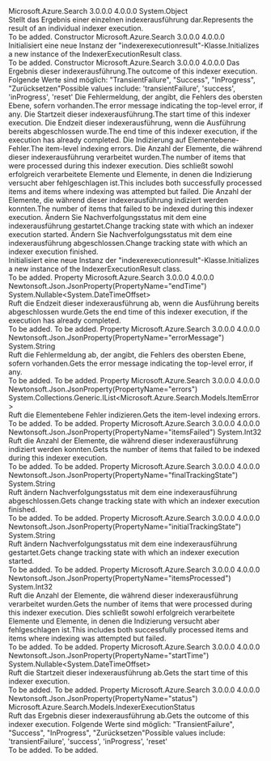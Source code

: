 <Type Name="IndexerExecutionResult" FullName="Microsoft.Azure.Search.Models.IndexerExecutionResult">
  <TypeSignature Language="C#" Value="public class IndexerExecutionResult" />
  <TypeSignature Language="ILAsm" Value=".class public auto ansi beforefieldinit IndexerExecutionResult extends System.Object" />
  <TypeSignature Language="DocId" Value="T:Microsoft.Azure.Search.Models.IndexerExecutionResult" />
  <TypeSignature Language="VB.NET" Value="Public Class IndexerExecutionResult" />
  <TypeSignature Language="F#" Value="type IndexerExecutionResult = class" />
  <AssemblyInfo>
    <AssemblyName>Microsoft.Azure.Search</AssemblyName>
    <AssemblyVersion>3.0.0.0</AssemblyVersion>
    <AssemblyVersion>4.0.0.0</AssemblyVersion>
  </AssemblyInfo>
  <Base>
    <BaseTypeName>System.Object</BaseTypeName>
  </Base>
  <Interfaces />
  <Docs>
    <summary>
            <span data-ttu-id="bb404-101">Stellt das Ergebnis einer einzelnen indexerausführung dar.</span><span class="sxs-lookup"><span data-stu-id="bb404-101">Represents the result of an individual indexer execution.</span></span>
            </summary>
    <remarks>To be added.</remarks>
  </Docs>
  <Members>
    <Member MemberName=".ctor">
      <MemberSignature Language="C#" Value="public IndexerExecutionResult ();" />
      <MemberSignature Language="ILAsm" Value=".method public hidebysig specialname rtspecialname instance void .ctor() cil managed" />
      <MemberSignature Language="DocId" Value="M:Microsoft.Azure.Search.Models.IndexerExecutionResult.#ctor" />
      <MemberSignature Language="VB.NET" Value="Public Sub New ()" />
      <MemberType>Constructor</MemberType>
      <AssemblyInfo>
        <AssemblyName>Microsoft.Azure.Search</AssemblyName>
        <AssemblyVersion>3.0.0.0</AssemblyVersion>
        <AssemblyVersion>4.0.0.0</AssemblyVersion>
      </AssemblyInfo>
      <Parameters />
      <Docs>
        <summary>
            <span data-ttu-id="bb404-102">Initialisiert eine neue Instanz der "indexerexecutionresult"-Klasse.</span><span class="sxs-lookup"><span data-stu-id="bb404-102">Initializes a new instance of the IndexerExecutionResult class.</span></span>
            </summary>
        <remarks>To be added.</remarks>
      </Docs>
    </Member>
    <Member MemberName=".ctor">
      <MemberSignature Language="C#" Value="public IndexerExecutionResult (Microsoft.Azure.Search.Models.IndexerExecutionStatus status = Microsoft.Azure.Search.Models.IndexerExecutionStatus.TransientFailure, string errorMessage = null, Nullable&lt;DateTimeOffset&gt; startTime = null, Nullable&lt;DateTimeOffset&gt; endTime = null, System.Collections.Generic.IList&lt;Microsoft.Azure.Search.Models.ItemError&gt; errors = null, int itemCount = 0, int failedItemCount = 0, string initialTrackingState = null, string finalTrackingState = null);" />
      <MemberSignature Language="ILAsm" Value=".method public hidebysig specialname rtspecialname instance void .ctor(valuetype Microsoft.Azure.Search.Models.IndexerExecutionStatus status, string errorMessage, valuetype System.Nullable`1&lt;valuetype System.DateTimeOffset&gt; startTime, valuetype System.Nullable`1&lt;valuetype System.DateTimeOffset&gt; endTime, class System.Collections.Generic.IList`1&lt;class Microsoft.Azure.Search.Models.ItemError&gt; errors, int32 itemCount, int32 failedItemCount, string initialTrackingState, string finalTrackingState) cil managed" />
      <MemberSignature Language="DocId" Value="M:Microsoft.Azure.Search.Models.IndexerExecutionResult.#ctor(Microsoft.Azure.Search.Models.IndexerExecutionStatus,System.String,System.Nullable{System.DateTimeOffset},System.Nullable{System.DateTimeOffset},System.Collections.Generic.IList{Microsoft.Azure.Search.Models.ItemError},System.Int32,System.Int32,System.String,System.String)" />
      <MemberSignature Language="VB.NET" Value="Public Sub New (Optional status As IndexerExecutionStatus = Microsoft.Azure.Search.Models.IndexerExecutionStatus.TransientFailure, Optional errorMessage As String = null, Optional startTime As Nullable(Of DateTimeOffset) = null, Optional endTime As Nullable(Of DateTimeOffset) = null, Optional errors As IList(Of ItemError) = null, Optional itemCount As Integer = 0, Optional failedItemCount As Integer = 0, Optional initialTrackingState As String = null, Optional finalTrackingState As String = null)" />
      <MemberSignature Language="F#" Value="new Microsoft.Azure.Search.Models.IndexerExecutionResult : Microsoft.Azure.Search.Models.IndexerExecutionStatus * string * Nullable&lt;DateTimeOffset&gt; * Nullable&lt;DateTimeOffset&gt; * System.Collections.Generic.IList&lt;Microsoft.Azure.Search.Models.ItemError&gt; * int * int * string * string -&gt; Microsoft.Azure.Search.Models.IndexerExecutionResult" Usage="new Microsoft.Azure.Search.Models.IndexerExecutionResult (status, errorMessage, startTime, endTime, errors, itemCount, failedItemCount, initialTrackingState, finalTrackingState)" />
      <MemberType>Constructor</MemberType>
      <AssemblyInfo>
        <AssemblyName>Microsoft.Azure.Search</AssemblyName>
        <AssemblyVersion>3.0.0.0</AssemblyVersion>
        <AssemblyVersion>4.0.0.0</AssemblyVersion>
      </AssemblyInfo>
      <Parameters>
        <Parameter Name="status" Type="Microsoft.Azure.Search.Models.IndexerExecutionStatus" />
        <Parameter Name="errorMessage" Type="System.String" />
        <Parameter Name="startTime" Type="System.Nullable&lt;System.DateTimeOffset&gt;" />
        <Parameter Name="endTime" Type="System.Nullable&lt;System.DateTimeOffset&gt;" />
        <Parameter Name="errors" Type="System.Collections.Generic.IList&lt;Microsoft.Azure.Search.Models.ItemError&gt;" />
        <Parameter Name="itemCount" Type="System.Int32" />
        <Parameter Name="failedItemCount" Type="System.Int32" />
        <Parameter Name="initialTrackingState" Type="System.String" />
        <Parameter Name="finalTrackingState" Type="System.String" />
      </Parameters>
      <Docs>
        <param name="status"><span data-ttu-id="bb404-103">Das Ergebnis dieser indexerausführung.</span><span class="sxs-lookup"><span data-stu-id="bb404-103">The outcome of this indexer execution.</span></span>
            <span data-ttu-id="bb404-104">Folgende Werte sind möglich: "TransientFailure", "Success", "InProgress", "Zurücksetzen"</span><span class="sxs-lookup"><span data-stu-id="bb404-104">Possible values include: 'transientFailure', 'success', 'inProgress', 'reset'</span></span></param>
        <param name="errorMessage"><span data-ttu-id="bb404-105">Die Fehlermeldung, der angibt, die Fehlers des obersten Ebene, sofern vorhanden.</span><span class="sxs-lookup"><span data-stu-id="bb404-105">The error message indicating the top-level error, if any.</span></span></param>
        <param name="startTime"><span data-ttu-id="bb404-106">Die Startzeit dieser indexerausführung.</span><span class="sxs-lookup"><span data-stu-id="bb404-106">The start time of this indexer execution.</span></span></param>
        <param name="endTime"><span data-ttu-id="bb404-107">Die Endzeit dieser indexerausführung, wenn die Ausführung bereits abgeschlossen wurde.</span><span class="sxs-lookup"><span data-stu-id="bb404-107">The end time of this indexer execution, if the execution has already completed.</span></span></param>
        <param name="errors"><span data-ttu-id="bb404-108">Die Indizierung auf Elementebene-Fehler.</span><span class="sxs-lookup"><span data-stu-id="bb404-108">The item-level indexing errors.</span></span></param>
        <param name="itemCount"><span data-ttu-id="bb404-109">Die Anzahl der Elemente, die während dieser indexerausführung verarbeitet wurden.</span><span class="sxs-lookup"><span data-stu-id="bb404-109">The number of items that were processed during this indexer execution.</span></span> <span data-ttu-id="bb404-110">Dies schließt sowohl erfolgreich verarbeitete Elemente und Elemente, in denen die Indizierung versucht aber fehlgeschlagen ist.</span><span class="sxs-lookup"><span data-stu-id="bb404-110">This includes both successfully processed items and items where indexing was attempted but failed.</span></span></param>
        <param name="failedItemCount"><span data-ttu-id="bb404-111">Die Anzahl der Elemente, die während dieser indexerausführung indiziert werden konnten.</span><span class="sxs-lookup"><span data-stu-id="bb404-111">The number of items that failed to be indexed during this indexer execution.</span></span></param>
        <param name="initialTrackingState"><span data-ttu-id="bb404-112">Ändern Sie Nachverfolgungsstatus mit dem eine indexerausführung gestartet.</span><span class="sxs-lookup"><span data-stu-id="bb404-112">Change tracking state with which an indexer execution started.</span></span></param>
        <param name="finalTrackingState"><span data-ttu-id="bb404-113">Ändern Sie Nachverfolgungsstatus mit dem eine indexerausführung abgeschlossen.</span><span class="sxs-lookup"><span data-stu-id="bb404-113">Change tracking state with which an indexer execution finished.</span></span></param>
        <summary>
            <span data-ttu-id="bb404-114">Initialisiert eine neue Instanz der "indexerexecutionresult"-Klasse.</span><span class="sxs-lookup"><span data-stu-id="bb404-114">Initializes a new instance of the IndexerExecutionResult class.</span></span>
            </summary>
        <remarks>To be added.</remarks>
      </Docs>
    </Member>
    <Member MemberName="EndTime">
      <MemberSignature Language="C#" Value="public Nullable&lt;DateTimeOffset&gt; EndTime { get; protected set; }" />
      <MemberSignature Language="ILAsm" Value=".property instance valuetype System.Nullable`1&lt;valuetype System.DateTimeOffset&gt; EndTime" />
      <MemberSignature Language="DocId" Value="P:Microsoft.Azure.Search.Models.IndexerExecutionResult.EndTime" />
      <MemberSignature Language="VB.NET" Value="Public Property EndTime As Nullable(Of DateTimeOffset)" />
      <MemberSignature Language="F#" Value="member this.EndTime : Nullable&lt;DateTimeOffset&gt; with get, set" Usage="Microsoft.Azure.Search.Models.IndexerExecutionResult.EndTime" />
      <MemberType>Property</MemberType>
      <AssemblyInfo>
        <AssemblyName>Microsoft.Azure.Search</AssemblyName>
        <AssemblyVersion>3.0.0.0</AssemblyVersion>
        <AssemblyVersion>4.0.0.0</AssemblyVersion>
      </AssemblyInfo>
      <Attributes>
        <Attribute>
          <AttributeName>Newtonsoft.Json.JsonProperty(PropertyName="endTime")</AttributeName>
        </Attribute>
      </Attributes>
      <ReturnValue>
        <ReturnType>System.Nullable&lt;System.DateTimeOffset&gt;</ReturnType>
      </ReturnValue>
      <Docs>
        <summary>
            <span data-ttu-id="bb404-115">Ruft die Endzeit dieser indexerausführung ab, wenn die Ausführung bereits abgeschlossen wurde.</span><span class="sxs-lookup"><span data-stu-id="bb404-115">Gets the end time of this indexer execution, if the execution has already completed.</span></span>
            </summary>
        <value>To be added.</value>
        <remarks>To be added.</remarks>
      </Docs>
    </Member>
    <Member MemberName="ErrorMessage">
      <MemberSignature Language="C#" Value="public string ErrorMessage { get; protected set; }" />
      <MemberSignature Language="ILAsm" Value=".property instance string ErrorMessage" />
      <MemberSignature Language="DocId" Value="P:Microsoft.Azure.Search.Models.IndexerExecutionResult.ErrorMessage" />
      <MemberSignature Language="VB.NET" Value="Public Property ErrorMessage As String" />
      <MemberSignature Language="F#" Value="member this.ErrorMessage : string with get, set" Usage="Microsoft.Azure.Search.Models.IndexerExecutionResult.ErrorMessage" />
      <MemberType>Property</MemberType>
      <AssemblyInfo>
        <AssemblyName>Microsoft.Azure.Search</AssemblyName>
        <AssemblyVersion>3.0.0.0</AssemblyVersion>
        <AssemblyVersion>4.0.0.0</AssemblyVersion>
      </AssemblyInfo>
      <Attributes>
        <Attribute>
          <AttributeName>Newtonsoft.Json.JsonProperty(PropertyName="errorMessage")</AttributeName>
        </Attribute>
      </Attributes>
      <ReturnValue>
        <ReturnType>System.String</ReturnType>
      </ReturnValue>
      <Docs>
        <summary>
            <span data-ttu-id="bb404-116">Ruft die Fehlermeldung ab, der angibt, die Fehlers des obersten Ebene, sofern vorhanden.</span><span class="sxs-lookup"><span data-stu-id="bb404-116">Gets the error message indicating the top-level error, if any.</span></span>
            </summary>
        <value>To be added.</value>
        <remarks>To be added.</remarks>
      </Docs>
    </Member>
    <Member MemberName="Errors">
      <MemberSignature Language="C#" Value="public System.Collections.Generic.IList&lt;Microsoft.Azure.Search.Models.ItemError&gt; Errors { get; protected set; }" />
      <MemberSignature Language="ILAsm" Value=".property instance class System.Collections.Generic.IList`1&lt;class Microsoft.Azure.Search.Models.ItemError&gt; Errors" />
      <MemberSignature Language="DocId" Value="P:Microsoft.Azure.Search.Models.IndexerExecutionResult.Errors" />
      <MemberSignature Language="VB.NET" Value="Public Property Errors As IList(Of ItemError)" />
      <MemberSignature Language="F#" Value="member this.Errors : System.Collections.Generic.IList&lt;Microsoft.Azure.Search.Models.ItemError&gt; with get, set" Usage="Microsoft.Azure.Search.Models.IndexerExecutionResult.Errors" />
      <MemberType>Property</MemberType>
      <AssemblyInfo>
        <AssemblyName>Microsoft.Azure.Search</AssemblyName>
        <AssemblyVersion>3.0.0.0</AssemblyVersion>
        <AssemblyVersion>4.0.0.0</AssemblyVersion>
      </AssemblyInfo>
      <Attributes>
        <Attribute>
          <AttributeName>Newtonsoft.Json.JsonProperty(PropertyName="errors")</AttributeName>
        </Attribute>
      </Attributes>
      <ReturnValue>
        <ReturnType>System.Collections.Generic.IList&lt;Microsoft.Azure.Search.Models.ItemError&gt;</ReturnType>
      </ReturnValue>
      <Docs>
        <summary>
            <span data-ttu-id="bb404-117">Ruft die Elementebene Fehler indizieren.</span><span class="sxs-lookup"><span data-stu-id="bb404-117">Gets the item-level indexing errors.</span></span>
            </summary>
        <value>To be added.</value>
        <remarks>To be added.</remarks>
      </Docs>
    </Member>
    <Member MemberName="FailedItemCount">
      <MemberSignature Language="C#" Value="public int FailedItemCount { get; protected set; }" />
      <MemberSignature Language="ILAsm" Value=".property instance int32 FailedItemCount" />
      <MemberSignature Language="DocId" Value="P:Microsoft.Azure.Search.Models.IndexerExecutionResult.FailedItemCount" />
      <MemberSignature Language="VB.NET" Value="Public Property FailedItemCount As Integer" />
      <MemberSignature Language="F#" Value="member this.FailedItemCount : int with get, set" Usage="Microsoft.Azure.Search.Models.IndexerExecutionResult.FailedItemCount" />
      <MemberType>Property</MemberType>
      <AssemblyInfo>
        <AssemblyName>Microsoft.Azure.Search</AssemblyName>
        <AssemblyVersion>3.0.0.0</AssemblyVersion>
        <AssemblyVersion>4.0.0.0</AssemblyVersion>
      </AssemblyInfo>
      <Attributes>
        <Attribute>
          <AttributeName>Newtonsoft.Json.JsonProperty(PropertyName="itemsFailed")</AttributeName>
        </Attribute>
      </Attributes>
      <ReturnValue>
        <ReturnType>System.Int32</ReturnType>
      </ReturnValue>
      <Docs>
        <summary>
            <span data-ttu-id="bb404-118">Ruft die Anzahl der Elemente, die während dieser indexerausführung indiziert werden konnten.</span><span class="sxs-lookup"><span data-stu-id="bb404-118">Gets the number of items that failed to be indexed during this indexer execution.</span></span>
            </summary>
        <value>To be added.</value>
        <remarks>To be added.</remarks>
      </Docs>
    </Member>
    <Member MemberName="FinalTrackingState">
      <MemberSignature Language="C#" Value="public string FinalTrackingState { get; protected set; }" />
      <MemberSignature Language="ILAsm" Value=".property instance string FinalTrackingState" />
      <MemberSignature Language="DocId" Value="P:Microsoft.Azure.Search.Models.IndexerExecutionResult.FinalTrackingState" />
      <MemberSignature Language="VB.NET" Value="Public Property FinalTrackingState As String" />
      <MemberSignature Language="F#" Value="member this.FinalTrackingState : string with get, set" Usage="Microsoft.Azure.Search.Models.IndexerExecutionResult.FinalTrackingState" />
      <MemberType>Property</MemberType>
      <AssemblyInfo>
        <AssemblyName>Microsoft.Azure.Search</AssemblyName>
        <AssemblyVersion>3.0.0.0</AssemblyVersion>
        <AssemblyVersion>4.0.0.0</AssemblyVersion>
      </AssemblyInfo>
      <Attributes>
        <Attribute>
          <AttributeName>Newtonsoft.Json.JsonProperty(PropertyName="finalTrackingState")</AttributeName>
        </Attribute>
      </Attributes>
      <ReturnValue>
        <ReturnType>System.String</ReturnType>
      </ReturnValue>
      <Docs>
        <summary>
            <span data-ttu-id="bb404-119">Ruft ändern Nachverfolgungsstatus mit dem eine indexerausführung abgeschlossen.</span><span class="sxs-lookup"><span data-stu-id="bb404-119">Gets change tracking state with which an indexer execution finished.</span></span>
            </summary>
        <value>To be added.</value>
        <remarks>To be added.</remarks>
      </Docs>
    </Member>
    <Member MemberName="InitialTrackingState">
      <MemberSignature Language="C#" Value="public string InitialTrackingState { get; protected set; }" />
      <MemberSignature Language="ILAsm" Value=".property instance string InitialTrackingState" />
      <MemberSignature Language="DocId" Value="P:Microsoft.Azure.Search.Models.IndexerExecutionResult.InitialTrackingState" />
      <MemberSignature Language="VB.NET" Value="Public Property InitialTrackingState As String" />
      <MemberSignature Language="F#" Value="member this.InitialTrackingState : string with get, set" Usage="Microsoft.Azure.Search.Models.IndexerExecutionResult.InitialTrackingState" />
      <MemberType>Property</MemberType>
      <AssemblyInfo>
        <AssemblyName>Microsoft.Azure.Search</AssemblyName>
        <AssemblyVersion>3.0.0.0</AssemblyVersion>
        <AssemblyVersion>4.0.0.0</AssemblyVersion>
      </AssemblyInfo>
      <Attributes>
        <Attribute>
          <AttributeName>Newtonsoft.Json.JsonProperty(PropertyName="initialTrackingState")</AttributeName>
        </Attribute>
      </Attributes>
      <ReturnValue>
        <ReturnType>System.String</ReturnType>
      </ReturnValue>
      <Docs>
        <summary>
            <span data-ttu-id="bb404-120">Ruft ändern Nachverfolgungsstatus mit dem eine indexerausführung gestartet.</span><span class="sxs-lookup"><span data-stu-id="bb404-120">Gets change tracking state with which an indexer execution started.</span></span>
            </summary>
        <value>To be added.</value>
        <remarks>To be added.</remarks>
      </Docs>
    </Member>
    <Member MemberName="ItemCount">
      <MemberSignature Language="C#" Value="public int ItemCount { get; protected set; }" />
      <MemberSignature Language="ILAsm" Value=".property instance int32 ItemCount" />
      <MemberSignature Language="DocId" Value="P:Microsoft.Azure.Search.Models.IndexerExecutionResult.ItemCount" />
      <MemberSignature Language="VB.NET" Value="Public Property ItemCount As Integer" />
      <MemberSignature Language="F#" Value="member this.ItemCount : int with get, set" Usage="Microsoft.Azure.Search.Models.IndexerExecutionResult.ItemCount" />
      <MemberType>Property</MemberType>
      <AssemblyInfo>
        <AssemblyName>Microsoft.Azure.Search</AssemblyName>
        <AssemblyVersion>3.0.0.0</AssemblyVersion>
        <AssemblyVersion>4.0.0.0</AssemblyVersion>
      </AssemblyInfo>
      <Attributes>
        <Attribute>
          <AttributeName>Newtonsoft.Json.JsonProperty(PropertyName="itemsProcessed")</AttributeName>
        </Attribute>
      </Attributes>
      <ReturnValue>
        <ReturnType>System.Int32</ReturnType>
      </ReturnValue>
      <Docs>
        <summary>
            <span data-ttu-id="bb404-121">Ruft die Anzahl der Elemente, die während dieser indexerausführung verarbeitet wurden.</span><span class="sxs-lookup"><span data-stu-id="bb404-121">Gets the number of items that were processed during this indexer execution.</span></span> <span data-ttu-id="bb404-122">Dies schließt sowohl erfolgreich verarbeitete Elemente und Elemente, in denen die Indizierung versucht aber fehlgeschlagen ist.</span><span class="sxs-lookup"><span data-stu-id="bb404-122">This includes both successfully processed items and items where indexing was attempted but failed.</span></span>
            </summary>
        <value>To be added.</value>
        <remarks>To be added.</remarks>
      </Docs>
    </Member>
    <Member MemberName="StartTime">
      <MemberSignature Language="C#" Value="public Nullable&lt;DateTimeOffset&gt; StartTime { get; protected set; }" />
      <MemberSignature Language="ILAsm" Value=".property instance valuetype System.Nullable`1&lt;valuetype System.DateTimeOffset&gt; StartTime" />
      <MemberSignature Language="DocId" Value="P:Microsoft.Azure.Search.Models.IndexerExecutionResult.StartTime" />
      <MemberSignature Language="VB.NET" Value="Public Property StartTime As Nullable(Of DateTimeOffset)" />
      <MemberSignature Language="F#" Value="member this.StartTime : Nullable&lt;DateTimeOffset&gt; with get, set" Usage="Microsoft.Azure.Search.Models.IndexerExecutionResult.StartTime" />
      <MemberType>Property</MemberType>
      <AssemblyInfo>
        <AssemblyName>Microsoft.Azure.Search</AssemblyName>
        <AssemblyVersion>3.0.0.0</AssemblyVersion>
        <AssemblyVersion>4.0.0.0</AssemblyVersion>
      </AssemblyInfo>
      <Attributes>
        <Attribute>
          <AttributeName>Newtonsoft.Json.JsonProperty(PropertyName="startTime")</AttributeName>
        </Attribute>
      </Attributes>
      <ReturnValue>
        <ReturnType>System.Nullable&lt;System.DateTimeOffset&gt;</ReturnType>
      </ReturnValue>
      <Docs>
        <summary>
            <span data-ttu-id="bb404-123">Ruft die Startzeit dieser indexerausführung ab.</span><span class="sxs-lookup"><span data-stu-id="bb404-123">Gets the start time of this indexer execution.</span></span>
            </summary>
        <value>To be added.</value>
        <remarks>To be added.</remarks>
      </Docs>
    </Member>
    <Member MemberName="Status">
      <MemberSignature Language="C#" Value="public Microsoft.Azure.Search.Models.IndexerExecutionStatus Status { get; protected set; }" />
      <MemberSignature Language="ILAsm" Value=".property instance valuetype Microsoft.Azure.Search.Models.IndexerExecutionStatus Status" />
      <MemberSignature Language="DocId" Value="P:Microsoft.Azure.Search.Models.IndexerExecutionResult.Status" />
      <MemberSignature Language="VB.NET" Value="Public Property Status As IndexerExecutionStatus" />
      <MemberSignature Language="F#" Value="member this.Status : Microsoft.Azure.Search.Models.IndexerExecutionStatus with get, set" Usage="Microsoft.Azure.Search.Models.IndexerExecutionResult.Status" />
      <MemberType>Property</MemberType>
      <AssemblyInfo>
        <AssemblyName>Microsoft.Azure.Search</AssemblyName>
        <AssemblyVersion>3.0.0.0</AssemblyVersion>
        <AssemblyVersion>4.0.0.0</AssemblyVersion>
      </AssemblyInfo>
      <Attributes>
        <Attribute>
          <AttributeName>Newtonsoft.Json.JsonProperty(PropertyName="status")</AttributeName>
        </Attribute>
      </Attributes>
      <ReturnValue>
        <ReturnType>Microsoft.Azure.Search.Models.IndexerExecutionStatus</ReturnType>
      </ReturnValue>
      <Docs>
        <summary>
            <span data-ttu-id="bb404-124">Ruft das Ergebnis dieser indexerausführung ab.</span><span class="sxs-lookup"><span data-stu-id="bb404-124">Gets the outcome of this indexer execution.</span></span> <span data-ttu-id="bb404-125">Folgende Werte sind möglich: "TransientFailure", "Success", "InProgress", "Zurücksetzen"</span><span class="sxs-lookup"><span data-stu-id="bb404-125">Possible values include: 'transientFailure', 'success', 'inProgress', 'reset'</span></span>
            </summary>
        <value>To be added.</value>
        <remarks>To be added.</remarks>
      </Docs>
    </Member>
  </Members>
</Type>